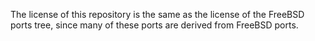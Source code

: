 The license of this repository is the same as the license of the FreeBSD ports tree, since many of these ports are derived from FreeBSD ports.
